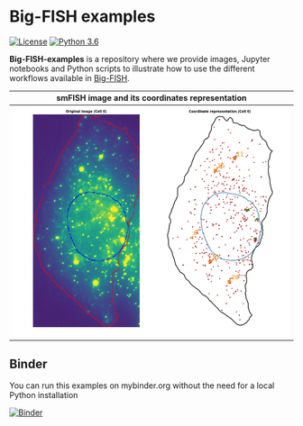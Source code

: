 # Big-FISH examples

[![License](https://img.shields.io/badge/license-BSD%203--Clause-green)](https://github.com/fish-quant/big-fish/blob/master/LICENSE)
[![Python 3.6](https://img.shields.io/badge/python-3.6-blue.svg)](https://www.python.org/downloads/release/python-360/)

**Big-FISH-examples** is a repository where we provide images, Jupyter notebooks and Python scripts to illustrate how to use the different workflows available in [Big-FISH](https://github.com/fish-quant/big-fish).

| smFISH image and its coordinates representation |
| ------------- |
| ![](images/plot_cell.png "Nucleus in blue, mRNAs in red, foci in orange and transcription sites in green") |


## Binder
You can run this examples on mybinder.org without the need for a local Python installation

[![Binder](https://mybinder.org/badge_logo.svg)](https://mybinder.org/v2/gh/fish-quant/big-fish-examples/master?filepath=notebooks)
